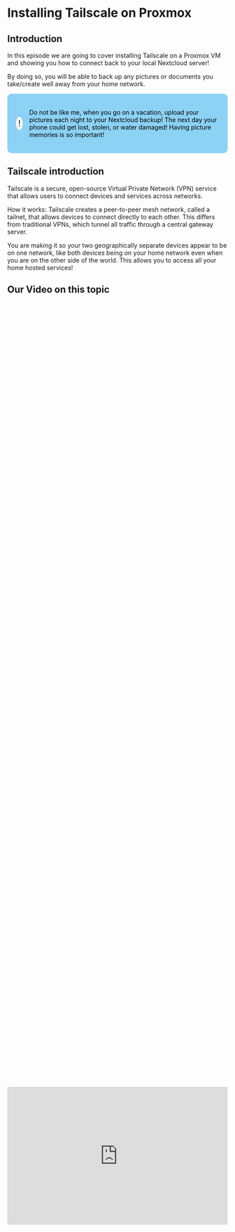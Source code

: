 # Installing Tailscale on Proxmox

## Introduction 

In this episode we are going to cover installing Tailscale on a Proxmox VM and showing you how to connect back to your local Nextcloud server!

By doing so, you will be able to back up any pictures or documents you take/create well away from your home network. 

<!DOCTYPE html>
<html lang="en">
<head>
<meta charset="UTF-8">
<meta name="viewport" content="width=device-width, initial-scale=1.0">
<title>Informative Section</title>
<style>
.informative-section {
    background-color: #8CD2F4; /* light blue background color */
    color: black; /* Text color to contrast with dark background */
    padding: 20px; /* Padding inside the box */
    border-radius: 10px; /* Rounded corners */
    display: flex;
    align-items: center;
}
.circle-emoji {
    width: 50px;
    height: 30px;
    border-radius: 50%;
    background-color: white;
    display: flex;
    justify-content: center;
    align-items: center;
    margin-right: 15px;
    font-size: 20px;
    color: #231F20; /* Dark gray color for the exclamation mark */
}
</style>
</head>
<body>

<div class="informative-section">
    <div class="circle-emoji">!</div>
    <p>Do not be like me, when you go on a vacation, upload your pictures each night to your Nextcloud backup! The next day your phone could get lost, stolen, or water damaged! Having picture memories is so important!</p>
</div>

</body>
</html>

## Tailscale introduction

Tailscale is a secure, open-source Virtual Private Network (VPN) service that allows users to connect devices and services across networks.

How it works: Tailscale creates a peer-to-peer mesh network, called a tailnet, that allows devices to connect directly to each other. This differs from traditional VPNs, which tunnel all traffic through a central gateway server.

You are making it so your two geographically separate devices appear to be on one network, like both devices being on your home network even when you are on the other side of the world. This allows you to access all your home hosted services!

## Our Video on this topic

<div style="display: flex; justify-content: center; align-items: center; height: 100%;">
    <iframe width="560" height="315" src="https://www.youtube.com/embed/bsdxcfVt6vg?si=IahsvHM7HZ5yDjf4" frameborder="0" allow="accelerometer; autoplay; clipboard-write; encrypted-media; gyroscope; picture-in-picture" allowfullscreen></iframe>
</div>

## Create a Proxmox VM


First open Proxmox and create an Ubuntu VM, default settings are fine kind of okay: 15gb of storage, 2 vCPU, 2GB of RAM (you can lower this to a half gig of RAM AFTER install). Everything else can stay the same.

<a href="/images/EP9_tailscale/Still 2024-12-31 194421_1.4.1.png" class="image-expand">
    <img src="/images/EP9_tailscale/Still 2024-12-31 194421_1.4.1.png" alt="Description of your image">
</a>

<!DOCTYPE html>
<html lang="en">
<head>
<meta charset="UTF-8">
<meta name="viewport" content="width=device-width, initial-scale=1.0">

<title>Warning Box Example</title>

<style>
.warning-box {
    background-color: #E4141E; /* Light red background color */
    border-left: 6px solid #8CD2F4; /* Red border on the left side */
    padding: 10px; /* Padding inside the box */
    margin-bottom: 20px; /* Margin at the bottom to separate from other content */
}
</style>
</head>
<body>

<div class="warning-box">
    <p>During the actual Ubuntu install ensure you enable the SSH option!</p>
</div>

</body>
</html>

<a href="/images/EP9_tailscale/Still 2024-12-31 184715_1.5.1.png" class="image-expand">
    <img src="/images/EP9_tailscale/Still 2024-12-31 184715_1.5.1.png" alt="Description of your image">
</a>

Next login to your VM using SSH

<a href="/images/EP9_tailscale/Still 2024-12-31 194421_1.5.1.png" class="image-expand">
    <img src="/images/EP9_tailscale/Still 2024-12-31 194421_1.5.1.png" alt="Description of your image">
</a>


## Installing Tailscale 
Now we can get the download script [here](https://tailscale.com/download/linux)

(Linux) Others operating systems can be found on their site.
```
curl -fsSL https://tailscale.com/install.sh | sh
```

<a href="/images/EP9_tailscale/Still 2024-12-31 194421_1.6.1.png" class="image-expand">
    <img src="/images/EP9_tailscale/Still 2024-12-31 194421_1.6.1.png" alt="Description of your image">
</a>

Type that command into your VM to install Tailscale

<a href="/images/EP9_tailscale/Still 2024-12-31 194421_1.7.1.png" class="image-expand">
    <img src="/images/EP9_tailscale/Still 2024-12-31 194421_1.7.1.png" alt="Description of your image">
</a>

After the install is complete, we need to run the command

```
sudo tailscale up
```
Which will present us with our URL to login/create an account for our Tailscale network.

<a href="/images/EP9_tailscale/Still 2024-12-31 194421_1.9.1.png" class="image-expand">
    <img src="/images/EP9_tailscale/Still 2024-12-31 194421_1.9.1.png" alt="Description of your image">
</a>

Use whatever method you prefer to make your account

<a href="/images/EP9_tailscale/Still 2024-12-31 194421_1.10.1.png" class="image-expand">
    <img src="/images/EP9_tailscale/Still 2024-12-31 194421_1.10.1.png" alt="Description of your image">
</a>

In our case we are going to use for personal use (which is true) but it is also free for three users and 100 devices.

<a href="/images/EP9_tailscale/Still 2024-12-31 194421_1.10.2.png" class="image-expand">
    <img src="/images/EP9_tailscale/Still 2024-12-31 194421_1.10.2.png" alt="Description of your image">
</a>

## Make Tailscale an Exit Node for LAN access

There is one more step we need to perform by SSHing into our Tailscale server. We need to make it an exit node, this allows your remote connections to exit your Tailscale VM and access the other VMs on your home network.

There are three commands we need to type in to make our Tailscale VM the exit node:

1. Advertise a device as an exit node config file:

```
echo 'net.ipv4.ip_forward = 1' | sudo tee -a /etc/sysctl.d/99-tailscale.conf
echo 'net.ipv6.conf.all.forwarding = 1' | sudo tee -a /etc/sysctl.d/99-tailscale.conf
sudo sysctl -p /etc/sysctl.d/99-tailscale.conf
```
2. Then we need to advertise the exit node by restarting the tailscale service:

```
sudo tailscale set --advertise-exit-node
sudo tailscale up
```
3. Then we need to advertise our route including your networks CIDR notation:

```
sudo tailscale up --advertise-routes=<your LAN network IP range>/24 --reset
```

<a href="/images/EP9_tailscale/Still 2025-01-04 172122_1.12.3.png" class="image-expand">
    <img src="/images/EP9_tailscale/Still 2025-01-04 172122_1.12.3.png" alt="Description of your image">
</a>

After that you need to go login to Tailscales site and find your VM now assigned as an exit node, click the three dots <kbd>...</kbd> and select **Edit route settings**

<a href="/images/EP9_tailscale/Still 2025-01-04 172122_1.12.4.png" class="image-expand">
    <img src="/images/EP9_tailscale/Still 2025-01-04 172122_1.12.4.png" alt="Description of your image">
</a>

After that, just select the two boxes and you have set up your exit node.

<a href="/images/EP9_tailscale/Still 2025-01-04 172122_1.12.5.png" class="image-expand">
    <img src="/images/EP9_tailscale/Still 2025-01-04 172122_1.12.5.png" alt="Description of your image">
</a>

## Adding other devices to your MESH network for remote access

Now you need to add a device that will create your mesh Tailscale network. In our example we have downloaded Tailscale on our phone and will connect back to our network through Tailscale to upload pictures to our Nextcloud backup server.

1. Tailscale for Android can be found [here](https://play.google.com/store/apps/details?id=com.tailscale.ipn&hl=en_US&pli=1)
2. Tailscale for Iphones can be found [here](https://apps.apple.com/us/app/tailscale/id1470499037)
3. Tailscale for Windows/MacOS can be found [here](https://tailscale.com/download/windows)

<a href="/images/EP9_tailscale/Still 2024-12-31 194421_1.11.1.png" class="image-expand">
    <img src="/images/EP9_tailscale/Still 2024-12-31 194421_1.11.1.png" alt="Description of your image">
</a>

## Connecting to our home network remotely using Tailscale

On our phone we have installed the Tailscale app and logged into the same account that we used when creating our server.

<a href="/images/EP9_tailscale/Still 2024-12-31 194421_1.12.1.png" class="image-expand">
    <img src="/images/EP9_tailscale/Still 2024-12-31 194421_1.12.1.png" alt="Description of your image">
</a>

You will then be able to see all the devices connected to your mesh network as well as the ability to turn Tailscale on or off.

<a href="/images/EP9_tailscale/Still 2024-12-31 194421_1.13.1.png" class="image-expand">
    <img src="/images/EP9_tailscale/Still 2024-12-31 194421_1.13.1.png" alt="Description of your image">
</a>

Now your phone is just like being on your home network. We can open the Nextcloud app and put the LOCAL IP address of our Nextcloud backup server and connect to it as if we were on our home network.

<a href="/images/EP9_tailscale/Still 2024-12-31 194421_1.15.1.png" class="image-expand">
    <img src="/images/EP9_tailscale/Still 2024-12-31 194421_1.15.1.png" alt="Description of your image">
</a>

Look at that, now you have a way to upload your very important vacation images to your home NAS/Nextcloud backup server remotely! 

<a href="/images/EP9_tailscale/Still 2024-12-31 194421_1.16.1.png" class="image-expand">
    <img src="/images/EP9_tailscale/Still 2024-12-31 194421_1.16.1.png" alt="Description of your image">
</a>

## Managing Tailscale machines

Lastly, you can also login to your Tailscale account and manage your devices and see what devices have access to your mesh network.

<a href="/images/EP9_tailscale/Still 2024-12-31 194421_1.19.1.png" class="image-expand">
    <img src="/images/EP9_tailscale/Still 2024-12-31 194421_1.19.1.png" alt="Description of your image">
</a>

## Conclusion

Now you are able to access ANY device on your local home network via your Tailscale server, this means your NAS, game servers, Plex server, etc. Tailscale is like your computer or phone being on your home network where you can browse to anything locally.

## Follow Us on Social Media

[YouTube](https://www.youtube.com/@learntohomelab)

[Discord](https://discord.gg/6MsHSJWZpH)

[Patreon](https://www.patreon.com/c/learntohomelab)

[Reddit](https://www.reddit.com/r/learntohomelab/)

[Rumble](https://rumble.com/c/c-7585051)